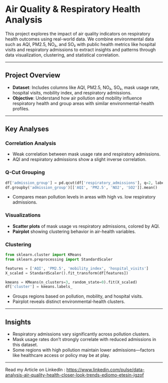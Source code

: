 

# Air Quality & Respiratory Health Analysis

This project explores the impact of air quality indicators on respiratory health outcomes using real-world data. We combine environmental data such as AQI, PM2.5, NO₂, and SO₂ with public health metrics like hospital visits and respiratory admissions to extract insights and patterns through data visualization, clustering, and statistical correlation.

---

## Project Overview

* **Dataset**: Includes columns like AQI, PM2.5, NO₂, SO₂, mask usage rate, hospital visits, mobility index, and respiratory admissions.
* **Objective**: Understand how air pollution and mobility influence respiratory health and group areas with similar environmental-health profiles.

---

## Key Analyses

### Correlation Analysis

* Weak correlation between mask usage rate and respiratory admissions.
* AQI and respiratory admissions show a slight inverse correlation.

### Q-Cut Grouping

```python
df['admission_group'] = pd.qcut(df['respiratory_admissions'], q=2, labels=['Low', 'High'])
df.groupby('admission_group')[['AQI', 'PM2.5', 'NO2', 'SO2']].mean()
```

* Compares mean pollution levels in areas with high vs. low respiratory admissions.

### Visualizations

* **Scatter plots** of mask usage vs respiratory admissions, colored by AQI.
* **Pairplot** showing clustering behavior in air-health variables.

### Clustering

```python
from sklearn.cluster import KMeans
from sklearn.preprocessing import StandardScaler

features = ['AQI', 'PM2.5', 'mobility_index', 'hospital_visits']
X_scaled = StandardScaler().fit_transform(df[features])

kmeans = KMeans(n_clusters=3, random_state=0).fit(X_scaled)
df['cluster'] = kmeans.labels_
```

* Groups regions based on pollution, mobility, and hospital visits.
* Pairplot reveals distinct environmental-health clusters.

---

## Insights

* Respiratory admissions vary significantly across pollution clusters.
* Mask usage rates don’t strongly correlate with reduced admissions in this dataset.
* Some regions with high pollution maintain lower admissions—factors like healthcare access or policy may be at play.

---

Read my Article on Linkedln : https://www.linkedin.com/pulse/data-analysis-air-quality-health-closer-look-trends-ediomo-etesin-igzof
